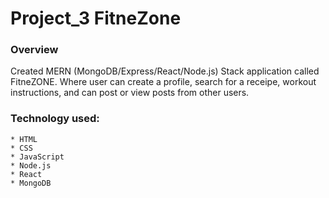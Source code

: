 # Project_3 FitneZone

### Overview

Created MERN (MongoDB/Express/React/Node.js) Stack application called FitneZONE.
Where user can create a profile, search for a receipe, workout instructions, and can post or view
posts from other users.

### Technology used:
    * HTML
    * CSS
    * JavaScript
    * Node.js
    * React
    * MongoDB